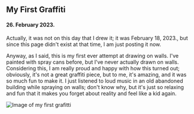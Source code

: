 ## My First Graffiti

#### 26. February 2023.

Actually, it was not on this day that I drew it; it was February 18, 2023., but since this page didn't exist at that time, I am just posting it now.

Anyway, as I said, this is my first ever attempt at drawing on walls. I've painted with spray cans before, but I've never actually drawn on walls. Considering this, I am really proud and happy with how this turned out; obviously, it's not a great graffiti piece, but to me, it's amazing, and it was so much fun to make it. I just listened to loud music in an old abandoned building while spraying on walls; don't know why, but it's just so relaxing and fun that it makes you forget about reality and feel like a kid again.

![Image of my first grafitti](assets/images/diary/grafitti.webp)
